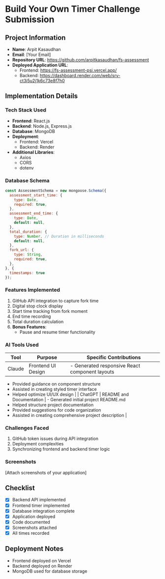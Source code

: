 # Build Your Own Timer Challenge Submission

## Project Information
- **Name**: Arpit Kasaudhan
- **Email**: [Your Email]
- **Repository URL**: https://github.com/arpitkasaudhan/fs-assessment
- **Deployed Application URL**: 
  - Frontend: https://fs-assessment-psi.vercel.app/
  - Backend: https://dashboard.render.com/web/srv-ct3i5u2j1k6c73e8f7h0

## Implementation Details

### Tech Stack Used
- **Frontend**: React.js
- **Backend**: Node.js, Express.js
- **Database**: MongoDB
- **Deployment**: 
  - Frontend: Vercel
  - Backend: Render
- **Additional Libraries**: 
  - Axios
  - CORS
  - dotenv

### Database Schema
```javascript
const AssessmentSchema = new mongoose.Schema({
  assessment_start_time: {
    type: Date,
    required: true,
  },
  assessment_end_time: {
    type: Date,
    default: null,
  },
  total_duration: {
    type: Number, // Duration in milliseconds
    default: null,
  },
  fork_url: {
    type: String,
    required: true,
  },
}, {
  timestamps: true
});
```

### Features Implemented
1. GitHub API integration to capture fork time
2. Digital stop clock display
3. Start time tracking from fork moment
4. End time recording
5. Total duration calculation
6. **Bonus Features**:
   - Pause and resume timer functionality

### AI Tools Used
| Tool | Purpose | Specific Contributions |
|------|---------|------------------------|
| Claude | Frontend UI Design | - Generated responsive React component layouts
- Provided guidance on component structure
- Assisted in creating styled timer interface
- Helped optimize UI/UX design |
| ChatGPT | README and Documentation | - Generated initial project README.md
- Helped structure project documentation
- Provided suggestions for code organization
- Assisted in creating comprehensive project description |

### Challenges Faced
1. GitHub token issues during API integration
2. Deployment complexities
3. Synchronizing frontend and backend timer logic

### Screenshots
[Attach screenshots of your application]

## Checklist
- [x] Backend API implemented
- [x] Frontend timer implemented
- [x] Database integration complete
- [x] Application deployed
- [x] Code documented
- [x] Screenshots attached
- [x] All times recorded

## Deployment Notes
- Frontend deployed on Vercel
- Backend deployed on Render
- MongoDB used for database storage